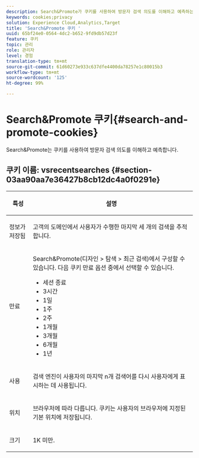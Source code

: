 ```yaml
---
description: Search&Promote가 쿠키를 사용하여 방문자 검색 의도를 이해하고 예측하는 방법을 알아봅니다.
keywords: cookies;privacy
solution: Experience Cloud,Analytics,Target
title: 'Search&Promote 쿠키 '
uuid: 65bf24e0-0564-4dc2-b652-9fd9db57d23f
feature: 쿠키
topic: 관리
role: 관리자
level: 경험
translation-type: tm+mt
source-git-commit: 61d60273e933c637dfe4400da78257e1c80015b3
workflow-type: tm+mt
source-wordcount: '125'
ht-degree: 99%

---
```



# Search&amp;Promote 쿠키{#search-and-promote-cookies}

Search&amp;Promote는 쿠키를 사용하여 방문자 검색 의도를 이해하고 예측합니다.

## 쿠키 이름: vsrecentsearches {#section-03aa90aa7e36427b8cb12dc4a0f0291e}

<table id="table_34AA90F2FFB84500A77D8F4C5008D453"> 
 <thead> 
  <tr> 
   <th colname="col1" class="entry"> <p>특성 </p> </th> 
   <th colname="col2" class="entry"> <p>설명 </p> </th> 
  </tr> 
 </thead>
 <tbody> 
  <tr> 
   <td colname="col1"> <p>정보가 저장됨 </p> </td> 
   <td colname="col2"> <p> 고객의 도메인에서 사용자가 수행한 마지막 세 개의 검색을 추적합니다. </p> </td> 
  </tr> 
  <tr> 
   <td colname="col1"> <p> 만료 </p> </td> 
   <td colname="col2"> <p>Search&amp;Promote(<span class="uicontrol">디자인</span> &gt; <span class="uicontrol">탐색</span> &gt; <span class="uicontrol">최근 검색</span>)에서 구성할 수 있습니다. 다음 쿠키 만료 옵션 중에서 선택할 수 있습니다. </p> <p> 
     <ul id="ul_28F564A6337D497699D5247F755981B8"> 
      <li id="li_6478BB5AF82341F787F92D03E277DBBB">세션 종료 </li> 
      <li id="li_AF88B165365D4A63A82CB6ADD4542D66"> 3시간 </li> 
      <li id="li_339475FBAB2248348B54073A2386819D">1일 </li> 
      <li id="li_F30E6EF7A7FF467DB995D86AD0DF623B">1주 </li> 
      <li id="li_77E18CF7EF8E4B24BAC5440D2B87844B">2주 </li> 
      <li id="li_E8A5FF4C97F64BB087422B16AD1F61DB">1개월 </li> 
      <li id="li_C170092F7E5649FE876925B58E6C8580">3개월 </li> 
      <li id="li_08BD465A900A48BDA1283263047A33FD">6개월 </li> 
      <li id="li_85FEDE0283F7426B9AF49C72B5089257">1년 </li> 
     </ul> </p> </td> 
  </tr> 
  <tr> 
   <td colname="col1"> <p> 사용 </p> </td> 
   <td colname="col2"> <p>검색 엔진이 사용자의 마지막 n개 검색어를 다시 사용자에게 표시하는 데 사용됩니다. </p> </td> 
  </tr> 
  <tr> 
   <td colname="col1"> <p> 위치 </p> </td> 
   <td colname="col2"> <p>브라우저에 따라 다릅니다. 쿠키는 사용자의 브라우저에 지정된 기본 위치에 저장됩니다. </p> </td> 
  </tr> 
  <tr> 
   <td colname="col1"> <p> 크기 </p> </td> 
   <td colname="col2"> <p>1K 미만. </p> </td> 
  </tr> 
 </tbody> 
</table>

